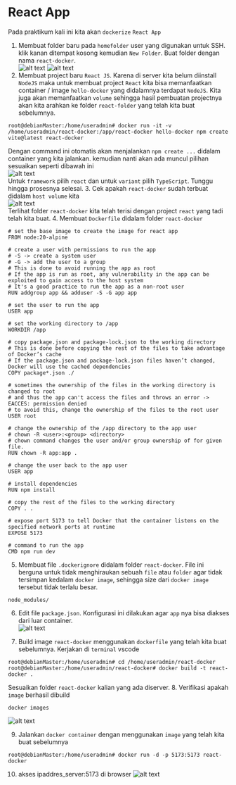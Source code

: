 # React App

Pada praktikum kali ini kita akan `dockerize` `React App` 

1. Membuat folder baru pada `homefolder` user yang digunakan untuk SSH. klik kanan ditempat kosong kemudian `New Folder`. Buat folder dengan nama `react-docker`.  
![alt text](image-29.png)
![alt text](image-30.png)  
2. Membuat project baru `React JS`. Karena di server kita belum diinstall `NodeJS` maka untuk membuat project `React` kita bisa memanfaatkan container / image `hello-docker` yang didalamnya terdapat `NodeJS`. Kita juga akan memanfaatkan `volume` sehingga hasil pembuatan projectnya akan kita arahkan ke folder `react-folder` yang telah kita buat sebelumnya.
```
root@debianMaster:/home/useradmin# docker run -it -v /home/useradmin/react-docker:/app/react-docker hello-docker npm create vite@latest react-docker
```
Dengan command ini otomatis akan menjalankan `npm create ...` didalam container yang kita jalankan.
kemudian nanti akan ada muncul pilihan sesuaikan seperti dibawah ini  
![alt text](image-31.png)  
Untuk `framework` pilih `react` dan untuk `variant` pilih `TypeScript`. Tunggu hingga prosesnya selesai.
3. Cek apakah `react-docker` sudah terbuat didalam `host volume` kita  
![alt text](image-32.png)  
Terlihat folder `react-docker` kita telah terisi dengan project `react` yang tadi telah kita buat.
4. Membuat `Dockerfile` didalam folder `react-docker`
```
# set the base image to create the image for react app
FROM node:20-alpine

# create a user with permissions to run the app
# -S -> create a system user
# -G -> add the user to a group
# This is done to avoid running the app as root
# If the app is run as root, any vulnerability in the app can be exploited to gain access to the host system
# It's a good practice to run the app as a non-root user
RUN addgroup app && adduser -S -G app app

# set the user to run the app
USER app

# set the working directory to /app
WORKDIR /app

# copy package.json and package-lock.json to the working directory
# This is done before copying the rest of the files to take advantage of Docker’s cache
# If the package.json and package-lock.json files haven’t changed, Docker will use the cached dependencies
COPY package*.json ./

# sometimes the ownership of the files in the working directory is changed to root
# and thus the app can't access the files and throws an error -> EACCES: permission denied
# to avoid this, change the ownership of the files to the root user
USER root

# change the ownership of the /app directory to the app user
# chown -R <user>:<group> <directory>
# chown command changes the user and/or group ownership of for given file.
RUN chown -R app:app .

# change the user back to the app user
USER app

# install dependencies
RUN npm install

# copy the rest of the files to the working directory
COPY . .

# expose port 5173 to tell Docker that the container listens on the specified network ports at runtime
EXPOSE 5173

# command to run the app
CMD npm run dev
```
5. Membuat file `.dockerignore` didalam folder `react-docker`. File ini berguna untuk tidak menghiraukan sebuah `file` atau `folder` agar tidak tersimpan kedalam `docker image`, sehingga size dari `docker image` tersebut tidak terlalu besar.
```
node_modules/
```
6. Edit file `package.json`. Konfigurasi ini dilakukan agar `app` nya bisa diakses dari luar container.  
![alt text](image-34.png)

7. Build image `react-docker` menggunakan `dockerfile` yang telah kita buat sebelumnya. Kerjakan di `terminal` vscode  
```
root@debianMaster:/home/useradmin# cd /home/useradmin/react-docker
root@debianMaster:/home/useradmin/react-docker# docker build -t react-docker .
```
Sesuaikan folder `react-docker` kalian yang ada diserver.
8. Verifikasi apakah `image` berhasil dibuild
```
docker images
```
![alt text](image-33.png)

9. Jalankan `docker container` dengan menggunakan `image` yang telah kita buat sebelumnya
```
root@debianMaster:/home/useradmin# docker run -d -p 5173:5173 react-docker
```
10. akses ipaddres_server:5173 di browser
![alt text](image-35.png) 

